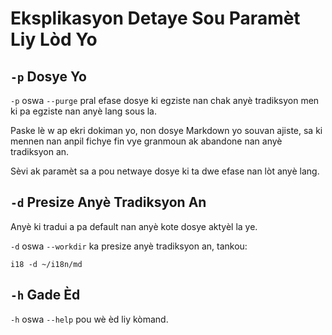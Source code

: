 # Eksplikasyon Detaye Sou Paramèt Liy Lòd Yo

## `-p` Dosye Yo

`-p` oswa `--purge` pral efase dosye ki egziste nan chak anyè tradiksyon men ki pa egziste nan anyè lang sous la.

Paske lè w ap ekri dokiman yo, non dosye Markdown yo souvan ajiste, sa ki mennen nan anpil fichye fin vye granmoun ak abandone nan anyè tradiksyon an.

Sèvi ak paramèt sa a pou netwaye dosye ki ta dwe efase nan lòt anyè lang.

## `-d` Presize Anyè Tradiksyon An

Anyè ki tradui a pa default nan anyè kote dosye aktyèl la ye.

`-d` oswa `--workdir` ka presize anyè tradiksyon an, tankou:

```
i18 -d ~/i18n/md
```

## `-h` Gade Èd

`-h` oswa `--help` pou wè èd liy kòmand.